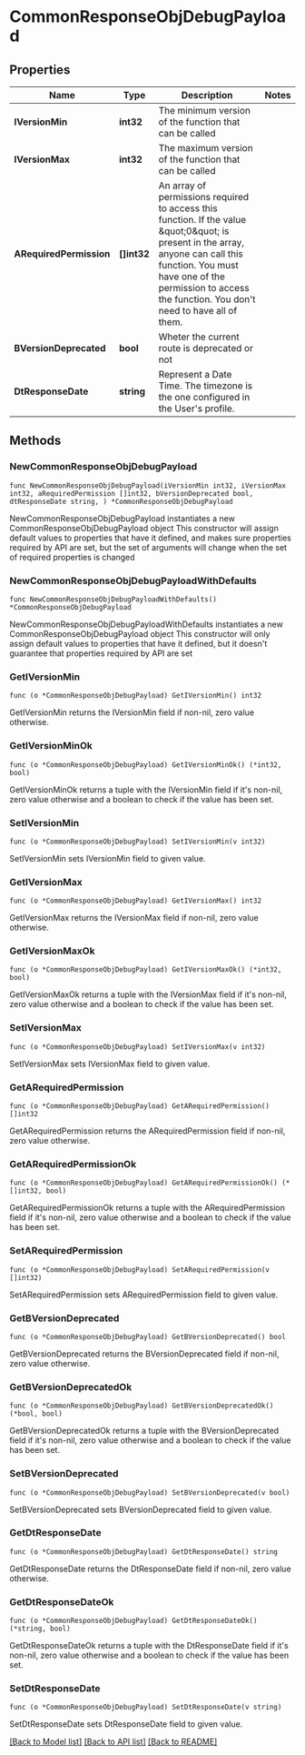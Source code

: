 # CommonResponseObjDebugPayload

## Properties

Name | Type | Description | Notes
------------ | ------------- | ------------- | -------------
**IVersionMin** | **int32** | The minimum version of the function that can be called | 
**IVersionMax** | **int32** | The maximum version of the function that can be called | 
**ARequiredPermission** | **[]int32** | An array of permissions required to access this function.  If the value \&quot;0\&quot; is present in the array, anyone can call this function.  You must have one of the permission to access the function. You don&#39;t need to have all of them. | 
**BVersionDeprecated** | **bool** | Wheter the current route is deprecated or not | 
**DtResponseDate** | **string** | Represent a Date Time. The timezone is the one configured in the User&#39;s profile. | 

## Methods

### NewCommonResponseObjDebugPayload

`func NewCommonResponseObjDebugPayload(iVersionMin int32, iVersionMax int32, aRequiredPermission []int32, bVersionDeprecated bool, dtResponseDate string, ) *CommonResponseObjDebugPayload`

NewCommonResponseObjDebugPayload instantiates a new CommonResponseObjDebugPayload object
This constructor will assign default values to properties that have it defined,
and makes sure properties required by API are set, but the set of arguments
will change when the set of required properties is changed

### NewCommonResponseObjDebugPayloadWithDefaults

`func NewCommonResponseObjDebugPayloadWithDefaults() *CommonResponseObjDebugPayload`

NewCommonResponseObjDebugPayloadWithDefaults instantiates a new CommonResponseObjDebugPayload object
This constructor will only assign default values to properties that have it defined,
but it doesn't guarantee that properties required by API are set

### GetIVersionMin

`func (o *CommonResponseObjDebugPayload) GetIVersionMin() int32`

GetIVersionMin returns the IVersionMin field if non-nil, zero value otherwise.

### GetIVersionMinOk

`func (o *CommonResponseObjDebugPayload) GetIVersionMinOk() (*int32, bool)`

GetIVersionMinOk returns a tuple with the IVersionMin field if it's non-nil, zero value otherwise
and a boolean to check if the value has been set.

### SetIVersionMin

`func (o *CommonResponseObjDebugPayload) SetIVersionMin(v int32)`

SetIVersionMin sets IVersionMin field to given value.


### GetIVersionMax

`func (o *CommonResponseObjDebugPayload) GetIVersionMax() int32`

GetIVersionMax returns the IVersionMax field if non-nil, zero value otherwise.

### GetIVersionMaxOk

`func (o *CommonResponseObjDebugPayload) GetIVersionMaxOk() (*int32, bool)`

GetIVersionMaxOk returns a tuple with the IVersionMax field if it's non-nil, zero value otherwise
and a boolean to check if the value has been set.

### SetIVersionMax

`func (o *CommonResponseObjDebugPayload) SetIVersionMax(v int32)`

SetIVersionMax sets IVersionMax field to given value.


### GetARequiredPermission

`func (o *CommonResponseObjDebugPayload) GetARequiredPermission() []int32`

GetARequiredPermission returns the ARequiredPermission field if non-nil, zero value otherwise.

### GetARequiredPermissionOk

`func (o *CommonResponseObjDebugPayload) GetARequiredPermissionOk() (*[]int32, bool)`

GetARequiredPermissionOk returns a tuple with the ARequiredPermission field if it's non-nil, zero value otherwise
and a boolean to check if the value has been set.

### SetARequiredPermission

`func (o *CommonResponseObjDebugPayload) SetARequiredPermission(v []int32)`

SetARequiredPermission sets ARequiredPermission field to given value.


### GetBVersionDeprecated

`func (o *CommonResponseObjDebugPayload) GetBVersionDeprecated() bool`

GetBVersionDeprecated returns the BVersionDeprecated field if non-nil, zero value otherwise.

### GetBVersionDeprecatedOk

`func (o *CommonResponseObjDebugPayload) GetBVersionDeprecatedOk() (*bool, bool)`

GetBVersionDeprecatedOk returns a tuple with the BVersionDeprecated field if it's non-nil, zero value otherwise
and a boolean to check if the value has been set.

### SetBVersionDeprecated

`func (o *CommonResponseObjDebugPayload) SetBVersionDeprecated(v bool)`

SetBVersionDeprecated sets BVersionDeprecated field to given value.


### GetDtResponseDate

`func (o *CommonResponseObjDebugPayload) GetDtResponseDate() string`

GetDtResponseDate returns the DtResponseDate field if non-nil, zero value otherwise.

### GetDtResponseDateOk

`func (o *CommonResponseObjDebugPayload) GetDtResponseDateOk() (*string, bool)`

GetDtResponseDateOk returns a tuple with the DtResponseDate field if it's non-nil, zero value otherwise
and a boolean to check if the value has been set.

### SetDtResponseDate

`func (o *CommonResponseObjDebugPayload) SetDtResponseDate(v string)`

SetDtResponseDate sets DtResponseDate field to given value.



[[Back to Model list]](../README.md#documentation-for-models) [[Back to API list]](../README.md#documentation-for-api-endpoints) [[Back to README]](../README.md)


